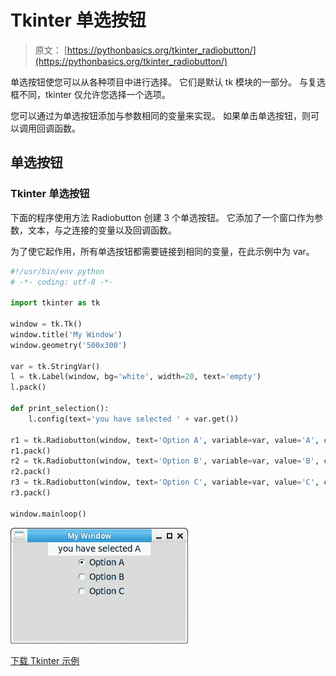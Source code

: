 # Tkinter 单选按钮

> 原文： [https://pythonbasics.org/tkinter_radiobutton/](https://pythonbasics.org/tkinter_radiobutton/)

单选按钮使您可以从各种项目中进行选择。 它们是默认 tk 模块的一部分。 与复选框不同，tkinter 仅允许您选择一个选项。

您可以通过为单选按钮添加与参数相同的变量来实现。 如果单击单选按钮，则可以调用回调函数。



## 单选按钮

### Tkinter 单选按钮

下面的程序使用方法 Radiobutton 创建 3 个单选按钮。 它添加了一个窗口作为参数，文本，与之连接的变量以及回调函数。

为了使它起作用，所有单选按钮都需要链接到相同的变量，在此示例中为 var。

```py
#!/usr/bin/env python
# -*- coding: utf-8 -*-

import tkinter as tk

window = tk.Tk()
window.title('My Window')
window.geometry('500x300')

var = tk.StringVar()
l = tk.Label(window, bg='white', width=20, text='empty')
l.pack()

def print_selection():
    l.config(text='you have selected ' + var.get())

r1 = tk.Radiobutton(window, text='Option A', variable=var, value='A', command=print_selection)
r1.pack()
r2 = tk.Radiobutton(window, text='Option B', variable=var, value='B', command=print_selection)
r2.pack()
r3 = tk.Radiobutton(window, text='Option C', variable=var, value='C', command=print_selection)
r3.pack()

window.mainloop()

```

![tkinter radiobutton](img/8e4982f565ed3c7812443b8670d2fb83.jpg)

[下载 Tkinter 示例](https://gum.co/ErLc)